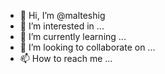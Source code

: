 - 👋 Hi, I’m @malteshig
- 👀 I’m interested in ...
- 🌱 I’m currently learning ...
- 💞️ I’m looking to collaborate on ...
- 📫 How to reach me ...

<!---
malteshig/malteshig is a ✨ special ✨ repository because its `README.md` (this file) appears on your GitHub profile.
You can click the Preview link to take a look at your changes.
--->
